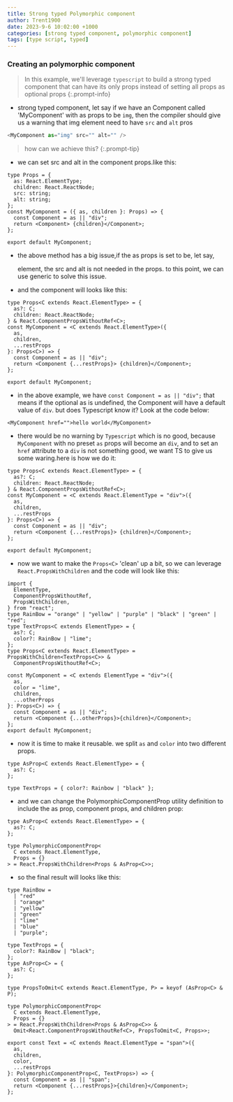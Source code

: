 ```yaml
---
title: Strong typed Polymorphic component
author: Trent1900
date: 2023-9-6 10:02:00 +1000
categories: [strong typed component, polymorphic component]
tags: [type script, typed]
---
```


### Creating an polymorphic component

> In this example, we'll leverage `typescript` to build a strong typed component that can have its only props instead of setting all props as optional props<!-- prettier-ignore -->
{:.prompt-info}

- strong typed component, let say if we have an Component called 'MyComponent' with as props to be `img`, then the compiler should give us a warning that img element need to have `src` and `alt` pros

```js
<MyComponent as="img" src="" alt="" />
```

> how can we achieve this?<!-- prettier-ignore -->
{:.prompt-tip}

- we can set src and alt in the component props.like this:

```tsx
type Props = {
  as: React.ElementType;
  children: React.ReactNode;
  src: string;
  alt: string;
};
const MyComponent = ({ as, children }: Props) => {
  const Component = as || "div";
  return <Component> {children}</Component>;
};

export default MyComponent;
```

- the above method has a big issue,if the as props is set to be, let say, <p> element, the src and alt is not needed in the props. to this point, we can use generic to solve this issue.

- and the component will looks like this:

```tsx
type Props<C extends React.ElementType> = {
  as?: C;
  children: React.ReactNode;
} & React.ComponentPropsWithoutRef<C>;
const MyComponent = <C extends React.ElementType>({
  as,
  children,
  ...restProps
}: Props<C>) => {
  const Component = as || "div";
  return <Component {...restProps}> {children}</Component>;
};

export default MyComponent;
```

- in the above example, we have `const Component = as || "div";` that means if the optional as is undefined, the Component will have a default value of `div`. but does Typescript know it? Look at the code below:

```tsx
<MyComponent href="">hello world</MyComponent>
```

- there would be no warning by `Typescript` which is no good, because `MyComponent` with no preset `as` props will become an `div`, and to set an `href` attribute to a `div` is not something good, we want TS to give us some waring.here is how we do it:

```tsx
type Props<C extends React.ElementType> = {
  as?: C;
  children: React.ReactNode;
} & React.ComponentPropsWithoutRef<C>;
const MyComponent = <C extends React.ElementType = "div">({
  as,
  children,
  ...restProps
}: Props<C>) => {
  const Component = as || "div";
  return <Component {...restProps}> {children}</Component>;
};

export default MyComponent;
```

- now we want to make the `Props<C>` 'clean' up a bit, so we can leverage `React.PropsWithChildren` and the code will look like this:

```tsx
import {
  ElementType,
  ComponentPropsWithoutRef,
  PropsWithChildren,
} from "react";
type RainBow = "orange" | "yellow" | "purple" | "black" | "green" | "red";
type TextProps<C extends ElementType> = {
  as?: C;
  color?: RainBow | "lime";
};
type Props<C extends React.ElementType> = PropsWithChildren<TextProps<C>> &
  ComponentPropsWithoutRef<C>;

const MyComponent = <C extends ElementType = "div">({
  as,
  color = "lime",
  children,
  ...otherProps
}: Props<C>) => {
  const Component = as || "div";
  return <Component {...otherProps}>{children}</Component>;
};
export default MyComponent;
```

- now it is time to make it reusable. we split `as` and `color` into two different props.

```tsx
type AsProp<C extends React.ElementType> = {
  as?: C;
};

type TextProps = { color?: Rainbow | "black" };
```

- and we can change the PolymorphicComponentProp utility definition to include the as prop, component props, and children prop:

```tsx
type AsProp<C extends React.ElementType> = {
  as?: C;
};

type PolymorphicComponentProp<
  C extends React.ElementType,
  Props = {}
> = React.PropsWithChildren<Props & AsProp<C>>;
```

- so the final result will looks like this:

```tsx
type RainBow =
  | "red"
  | "orange"
  | "yellow"
  | "green"
  | "lime"
  | "blue"
  | "purple";

type TextProps = {
  color?: RainBow | "black";
};
type AsProp<C> = {
  as?: C;
};

type PropsToOmit<C extends React.ElementType, P> = keyof (AsProp<C> & P);

type PolymorphicComponentProp<
  C extends React.ElementType,
  Props = {}
> = React.PropsWithChildren<Props & AsProp<C>> &
  Omit<React.ComponentPropsWithoutRef<C>, PropsToOmit<C, Props>>;

export const Text = <C extends React.ElementType = "span">({
  as,
  children,
  color,
  ...restProps
}: PolymorphicComponentProp<C, TextProps>) => {
  const Component = as || "span";
  return <Component {...restProps}>{children}</Component>;
};
```
